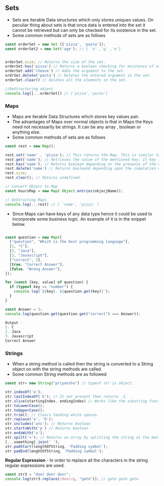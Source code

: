 
## Sets 

- Sets are iterable Data structures which only stores uniques values. On peculiar thing about sets is that once data is entered into the set it cannot be retrieved but can only be checked for its existence in the set. 
- Some common methods of sets are as follows 

```js
const orderSet = new Set (['pizza', 'pasta']);
const orderSet2 = new Set('age'); // { 'a' ,'g' ,'e'} 


orderSet.size; // Returns the size of the set.
orderSet.has('pizza') // Returns a boolean checking for existence of argument.
orderSet.add('cheese') // Adds the argument to the set.
ordrSet.delete('pasta') // Deletes the entered argument in the set.
orderSet.clear() // Deletes all the elements in the set.

//DeStructuring object
console.log([...orderSet]) // ['pizza','pasta']
```


### Maps 

- Maps are iterable Data Structures which stores key values pair.
- The advantages of Maps over normal objects is that in Maps the Keys need not necessarily be strings. It can be any array , boolean or anything else.
- Some common methods of sets are as follows 

```js 
const rest = new Map();

rest.set('name' , 'pizza'); // This returns the Map. This is similar to add.
rest.get('name'); // Retrieves the value of the mentioned key. It key is not present then it returns undefined.
rest.has('name'); // Returns boolean depending on the presence of the mentioned key.
rest.delete('name') // Returns booleand depending upon the completion of the deletion process.
rest.size;
rest.clear(); // Returns undefined. 

// Convert Object to Map 
const hoursMap = new Map( Object.entries(objecjName));

// DeStructing Maps
console.log(...rest) // [ 'name', 'pizza' ] 

```

- Since Maps can have keys of any data type hence it could be used to incorporate some business logic. An example of it is in the snippet below.

```js

const question = new Map([
  ["question", "Which is the best programming language"],
  [1, "C"],
  [2, "Java"],
  [3, "Javascript"],
  ["correct", 3],
  [true, "Correct Answer"],
  [false, "Wrong Answer"],
]);

for (const [key, value] of question) {
  if (typeof key == "number") {
    console.log(`${key}. ${question.get(key)}`);
  }
}

const Answer = 3;
console.log(question.get(question.get("correct") === Answer));

Output - 
1. C
2. Java
3. Javascript
Correct Answer

```


### Strings

- When a string method is called then the string is converted to a String object on with the string methods are called. 
- Some common String methods are as followed

```js 
const str= new String("priyanshu") // typeof str is object.

str.indexOf('a');
str.lastIndexOf('b'); // It not present then returns -1.
str.slice(startingIndex, endingIndex) // Works like the substring function.
str.toLowerCase();
str.toUpperCase();
str.trim(); // Clears leading white spaces.
str.replace('a', 'b');
str.includes('ans'); // Returns boolean
str.startsWith('p') // Returns boolean
str.endsWith('u');
str.spilt('+'); // Returns an array by splitting the string at the mentioned literal.
[...something].join(' ');
str.padStart(lengthOfString, 'Padding symbol');
str.padEnd(lenghtOfString, 'Padding symbol');

```

**Regular Expression** - In order to replace all the characters in the string regular expressions are used.

```js
const str3 = "door door door";
console.log(str3.replace(/door/g, "gate")); // gate gate gate
```